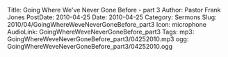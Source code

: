 Title: Going Where We've Never Gone Before - part 3
Author: Pastor Frank Jones
PostDate: 2010-04-25
Date: 2010-04-25
Category: Sermons
Slug: 2010/04/GoingWhereWeveNeverGoneBefore_part3
Icon: microphone
AudioLink: GoingWhereWeveNeverGoneBefore_part3
Tags: 
mp3: GoingWhereWeveNeverGoneBefore_part3/04252010.mp3
ogg: GoingWhereWeveNeverGoneBefore_part3/04252010.ogg
